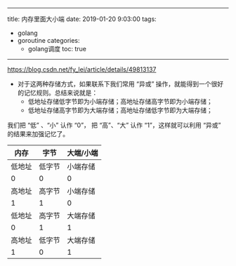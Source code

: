 
---
title: 内存里面大小端
date: 2019-01-20 9:03:00
tags:
  - golang
  - goroutine
categories:
    - golang调度
toc: true
---


https://blog.csdn.net/fy_lei/article/details/49813137



- 对于这两种存储方式，如果联系下我们常用  “异或”  操作，就能得到一个很好的记忆规则。总结来说就是：
  - 低地址存储低字节即为小端存储；高地址存储高字节即为小端存储；
  - 低地址存储高字节即为大端存储；高地址存储低字节即为大端存储；


我们把 “低” 、“小” 认作 “0”， 把 “高”、“大” 认作 “1”，这样就可以利用 “异或” 的结果来加强记忆了。

内存 | 字节 | 大端/小端
------- | ------- | -------
低地址 | 低字节 | 小端存储
0 | 0 | 0
高地址 | 高字节 | 小端存储
1 | 1 | 0
低地址 | 高字节 | 大端存储
0 | 1 | 1
高地址 | 低字节 | 大端存储
1 | 0 | 1



